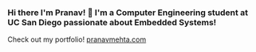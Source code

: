 ### Hi there I'm Pranav! 👋 I'm a Computer Engineering student at UC San Diego passionate about Embedded Systems!

Check out my portfolio! [pranavmehta.com](www.pranavmehta.com)

<!--
**DaPhysikist/DaPhysikist** is a ✨ _special_ ✨ repository because its `README.md` (this file) appears on your GitHub profile.

Here are some ideas to get you started:

- 🔭 I’m currently working on ...
- 🌱 I’m currently learning ...
- 👯 I’m looking to collaborate on ...
- 🤔 I’m looking for help with ...
- 💬 Ask me about ...
- 📫 How to reach me: ...
- 😄 Pronouns: ...
- ⚡ Fun fact: ...
-->

